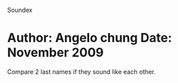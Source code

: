 Soundex

Author: Angelo chung
Date: November 2009
=======

Compare 2 last names if they sound like each other.
